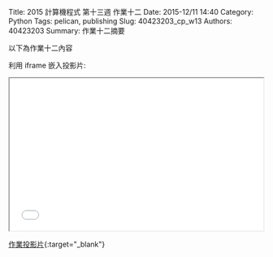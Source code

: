 Title: 2015 計算機程式  第十三週 作業十二
Date: 2015-12/11 14:40
Category: Python
Tags: pelican, publishing
Slug: 40423203_cp_w13
Authors: 40423203
Summary: 作業十二摘要

以下為作業十二內容

利用 iframe 嵌入投影片:

<iframe src="40423203_cp_w13_p.html" width="500" height="300"></iframe>

[作業投影片](40423203_cp_w13_p.html){:target="_blank"}


